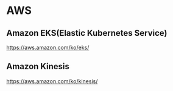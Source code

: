 # AWS

## Amazon EKS(Elastic Kubernetes Service)

<https://aws.amazon.com/ko/eks/>

## Amazon Kinesis

<https://aws.amazon.com/ko/kinesis/>
